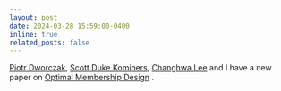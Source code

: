 ```yaml
---
layout: post
date: 2024-03-28 15:59:00-0400
inline: true
related_posts: false
---
```


[Piotr Dworczak](https://sites.northwestern.edu/dworczak/), [Scott Duke Kominers](http://scottkom.com/index.html), [Changhwa Lee](https://sites.google.com/view/changhwalee/home) and I have a new paper on [Optimal Membership Design](https://papers.ssrn.com/sol3/papers.cfm?abstract_id=4776110) .
